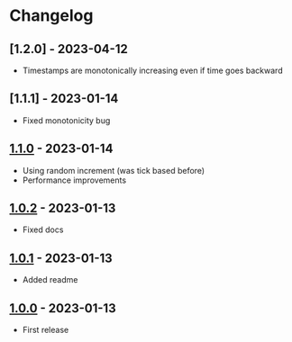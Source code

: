 # Changelog

## [1.2.0] - 2023-04-12

- Timestamps are monotonically increasing even if time goes backward


## [1.1.1] - 2023-01-14

- Fixed monotonicity bug


## [1.1.0] - 2023-01-14

- Using random increment (was tick based before)
- Performance improvements


## [1.0.2] - 2023-01-13

- Fixed docs


## [1.0.1] - 2023-01-13

- Added readme


## [1.0.0] - 2023-01-13

- First release



[unreleased]: https://github.com/medo64//Medo.uuid7
[1.1.0]: https://www.nuget.org/packages/Uuid7/1.1.0
[1.0.2]: https://www.nuget.org/packages/Uuid7/1.0.2
[1.0.1]: https://www.nuget.org/packages/Uuid7/1.0.1
[1.0.0]: https://www.nuget.org/packages/Uuid7/1.0.0